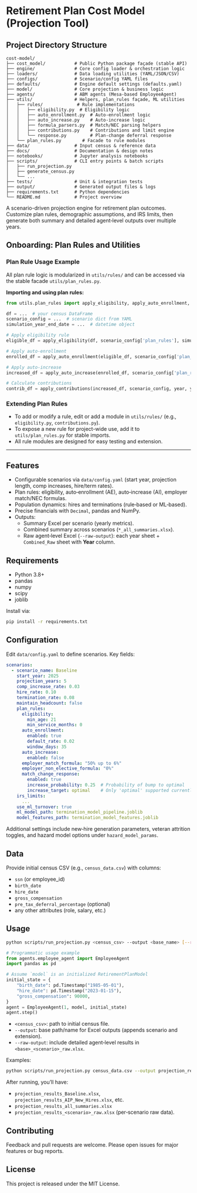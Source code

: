 # Retirement Plan Cost Model (Projection Tool)

## Project Directory Structure

```
cost-model/
├── cost_model/           # Public Python package façade (stable API)
├── engine/               # Core config loader & orchestration logic
├── loaders/              # Data loading utilities (YAML/JSON/CSV)
├── configs/              # Scenario/config YAML files
├── defaults/             # Engine default settings (defaults.yaml)
├── model/                # Core projection & business logic
├── agents/               # ABM agents (Mesa-based EmployeeAgent)
├── utils/                # Helpers, plan_rules façade, ML utilities
│   ├── rules/             # Rule implementations
│   │   ├── eligibility.py  # Eligibility logic
│   │   ├── auto_enrollment.py  # Auto-enrollment logic
│   │   ├── auto_increase.py    # Auto-increase logic
│   │   ├── formula_parsers.py  # Match/NEC parsing helpers
│   │   ├── contributions.py    # Contributions and limit engine
│   │   └── response.py         # Plan-change deferral response
│   └── plan_rules.py        # Facade to rule modules
├── data/                 # Input census & reference data
├── docs/                 # Documentation & design notes
├── notebooks/            # Jupyter analysis notebooks
├── scripts/              # CLI entry points & batch scripts
│   ├── run_projection.py
│   ├── generate_census.py
│   └── ...
├── tests/                # Unit & integration tests
├── output/               # Generated output files & logs
├── requirements.txt      # Python dependencies
└── README.md             # Project overview
```

A scenario-driven projection engine for retirement plan outcomes. Customize plan rules, demographic assumptions, and IRS limits, then generate both summary and detailed agent‑level outputs over multiple years.

## Onboarding: Plan Rules and Utilities

### Plan Rule Usage Example

All plan rule logic is modularized in `utils/rules/` and can be accessed via the stable facade `utils/plan_rules.py`.

**Importing and using plan rules:**
```python
from utils.plan_rules import apply_eligibility, apply_auto_enrollment, apply_auto_increase, apply_contributions

df = ...  # your census DataFrame
scenario_config = ...  # scenario dict from YAML
simulation_year_end_date = ...  # datetime object

# Apply eligibility rule
eligible_df = apply_eligibility(df, scenario_config['plan_rules'], simulation_year_end_date)

# Apply auto-enrollment
enrolled_df = apply_auto_enrollment(eligible_df, scenario_config['plan_rules'], simulation_year_end_date)

# Apply auto-increase
increased_df = apply_auto_increase(enrolled_df, scenario_config['plan_rules'], simulation_year_end_date)

# Calculate contributions
contrib_df = apply_contributions(increased_df, scenario_config, year, year_start, year_end)
```

### Extending Plan Rules
- To add or modify a rule, edit or add a module in `utils/rules/` (e.g., `eligibility.py`, `contributions.py`).
- To expose a new rule for project-wide use, add it to `utils/plan_rules.py` for stable imports.
- All rule modules are designed for easy testing and extension.

---

## Features

- Configurable scenarios via `data/config.yaml` (start year, projection length, comp increases, hire/term rates).
- Plan rules: eligibility, auto‑enrollment (AE), auto‑increase (AI), employer match/NEC formulas.
- Population dynamics: hires and terminations (rule‑based or ML‑based).
- Precise financials with `Decimal`, pandas and NumPy.
- Outputs:
  - Summary Excel per scenario (yearly metrics).
  - Combined summary across scenarios (`*_all_summaries.xlsx`).
  - Raw agent‑level Excel (`--raw-output`): each year sheet + `Combined_Raw` sheet with **Year** column.

## Requirements

- Python 3.8+
- pandas
- numpy
- scipy
- joblib

Install via:
```bash
pip install -r requirements.txt
```

## Configuration

Edit `data/config.yaml` to define scenarios. Key fields:

```yaml
scenarios:
  - scenario_name: Baseline
    start_year: 2025
    projection_years: 5
    comp_increase_rate: 0.03
    hire_rate: 0.10
    termination_rate: 0.08
    maintain_headcount: false
    plan_rules:
      eligibility:
        min_age: 21
        min_service_months: 0
      auto_enrollment:
        enabled: true
        default_rate: 0.02
        window_days: 35
      auto_increase:
        enabled: false
      employer_match_formula: "50% up to 6%"
      employer_non_elective_formula: "0%"
      match_change_response:
        enabled: true
        increase_probability: 0.25  # Probability of bump to optimal
        increase_target: optimal    # Only 'optimal' supported currently
    irs_limits:
      ...
    use_ml_turnover: true
    ml_model_path: termination_model_pipeline.joblib
    model_features_path: termination_model_features.joblib
```

Additional settings include new‑hire generation parameters, veteran attrition toggles, and hazard model options under `hazard_model_params`.

## Data

Provide initial census CSV (e.g., `census_data.csv`) with columns:
- `ssn` (or employee_id)
- `birth_date`
- `hire_date`
- `gross_compensation`
- `pre_tax_deferral_percentage` (optional)
- any other attributes (role, salary, etc.)

## Usage

```bash
python scripts/run_projection.py <census_csv> --output <base_name> [--raw-output]
```
```python
# Programmatic usage example
from agents.employee_agent import EmployeeAgent
import pandas as pd

# Assume `model` is an initialized RetirementPlanModel
initial_state = {
    "birth_date": pd.Timestamp("1985-05-01"),
    "hire_date": pd.Timestamp("2023-01-15"),
    "gross_compensation": 90000,
}
agent = EmployeeAgent(1, model, initial_state)
agent.step()
```

- `<census_csv>`: path to initial census file.
- `--output`: base path/name for Excel outputs (appends scenario and extension).
- `--raw-output`: include detailed agent‑level results in `<base>_<scenario>_raw.xlsx`.

Examples:
```bash
python scripts/run_projection.py census_data.csv --output projection_results --raw-output
```

After running, you’ll have:
- `projection_results_Baseline.xlsx`, `projection_results_AIP_New_Hires.xlsx`, etc.
- `projection_results_all_summaries.xlsx`
- `projection_results_<scenario>_raw.xlsx` (per‑scenario raw data).

## Contributing

Feedback and pull requests are welcome. Please open issues for major features or bug reports.

## License

This project is released under the MIT License.
